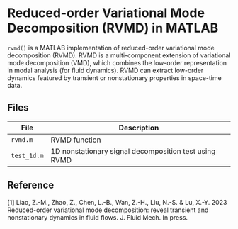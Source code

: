 # Reduced-order Variational Mode Decomposition (RVMD) in MATLAB

`rvmd()` is a MATLAB implementation of reduced-order variational mode decomposition (RVMD). RVMD is a multi-component extension of variational mode decomposition (VMD), which combines the low-order representation in modal analysis (for fluid dynamics). RVMD can extract low-order dynamics featured by transient or nonstationary properties in space-time data.

## Files

| File        | Description                                           |
| ----------- | ----------------------------------------------------- |
| `rvmd.m`    | RVMD function                                         |
| `test_1d.m` | 1D nonstationary signal decomposition test using RVMD |

## Reference
[1] Liao, Z.-M., Zhao, Z., Chen, L.-B., Wan, Z.-H., Liu, N.-S. & Lu, X.-Y. 2023 Reduced-order variational mode decomposition: reveal transient and nonstationary dynamics in fluid flows. J. Fluid Mech. In press.
